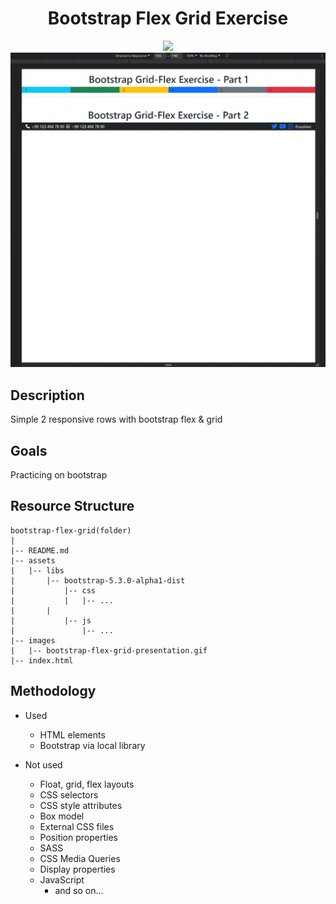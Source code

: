 <div align=center>
	<h1>Bootstrap Flex Grid Exercise</h1>
</div>

<div align="center">
	<a href="https://ehkarabas.github.io/html-css-exercises/bootstrap-flex-grid/">
		<img src="https://img.shields.io/badge/live-%23.svg?&style=for-the-badge&logo=www&logoColor=white%22&color=black">
	</a>
	<br>
	<img src="./images/bootstrap-flex-grid-presentation.gif"/>
</div>

## Description

Simple 2 responsive rows with bootstrap flex & grid

## Goals

Practicing on bootstrap

## Resource Structure 

```
bootstrap-flex-grid(folder)
|
|-- README.md
|-- assets
|   |-- libs
|       |-- bootstrap-5.3.0-alpha1-dist
|           |-- css
|           |   |-- ...
|		|
|           |-- js
|               |-- ...
|-- images
|   |-- bootstrap-flex-grid-presentation.gif
|-- index.html
```


## Methodology

* Used

	* HTML elements
	* Bootstrap via local library

* Not used

	* Float, grid, flex layouts
	* CSS selectors
	* CSS style attributes
	* Box model
	* External CSS files
	* Position properties
	* SASS
	* CSS Media Queries
	* Display properties
	* JavaScript
		* and so on...


